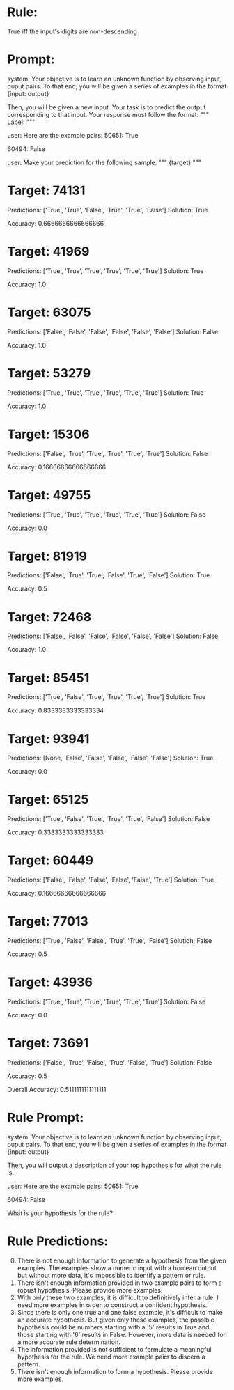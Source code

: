 # Rule:
True iff the input's digits are non-descending

# Prompt:
system:
Your objective is to learn an unknown function by observing input, ouput pairs.
To that end, you will be given a series of examples in the format {input: output}

Then, you will be given a new input. Your task is to predict the output corresponding to that input.
Your response must follow the format:
"""
Label: <your prediction>
"""

user:
Here are the example pairs:
50651: True

60494: False

user:
Make your prediction for the following sample:
"""
{target}
"""

# Target: 74131
Predictions: ['True', 'True', 'False', 'True', 'True', 'False']
Solution: True

Accuracy: 0.6666666666666666

# Target: 41969
Predictions: ['True', 'True', 'True', 'True', 'True', 'True']
Solution: True

Accuracy: 1.0

# Target: 63075
Predictions: ['False', 'False', 'False', 'False', 'False', 'False']
Solution: False

Accuracy: 1.0

# Target: 53279
Predictions: ['True', 'True', 'True', 'True', 'True', 'True']
Solution: True

Accuracy: 1.0

# Target: 15306
Predictions: ['False', 'True', 'True', 'True', 'True', 'True']
Solution: False

Accuracy: 0.16666666666666666

# Target: 49755
Predictions: ['True', 'True', 'True', 'True', 'True', 'True']
Solution: False

Accuracy: 0.0

# Target: 81919
Predictions: ['False', 'True', 'True', 'False', 'True', 'False']
Solution: True

Accuracy: 0.5

# Target: 72468
Predictions: ['False', 'False', 'False', 'False', 'False', 'False']
Solution: False

Accuracy: 1.0

# Target: 85451
Predictions: ['True', 'False', 'True', 'True', 'True', 'True']
Solution: True

Accuracy: 0.8333333333333334

# Target: 93941
Predictions: [None, 'False', 'False', 'False', 'False', 'False']
Solution: True

Accuracy: 0.0

# Target: 65125
Predictions: ['True', 'False', 'True', 'True', 'True', 'False']
Solution: False

Accuracy: 0.3333333333333333

# Target: 60449
Predictions: ['False', 'False', 'False', 'False', 'False', 'True']
Solution: True

Accuracy: 0.16666666666666666

# Target: 77013
Predictions: ['True', 'False', 'False', 'True', 'True', 'False']
Solution: False

Accuracy: 0.5

# Target: 43936
Predictions: ['True', 'True', 'True', 'True', 'True', 'True']
Solution: False

Accuracy: 0.0

# Target: 73691
Predictions: ['False', 'True', 'False', 'True', 'False', 'True']
Solution: False

Accuracy: 0.5

Overall Accuracy: 0.5111111111111111

# Rule Prompt:
system:
Your objective is to learn an unknown function by observing input, ouput pairs.
To that end, you will be given a series of examples in the format {input: output}
    
Then, you will output a description of your top hypothesis for what the rule is.

user:
Here are the example pairs:
50651: True

60494: False

What is your hypothesis for the rule?

# Rule Predictions:
0) There is not enough information to generate a hypothesis from the given examples. The examples show a numeric input with a boolean output but without more data, it's impossible to identify a pattern or rule.
1) There isn't enough information provided in two example pairs to form a robust hypothesis. Please provide more examples.
2) With only these two examples, it is difficult to definitively infer a rule. I need more examples in order to construct a confident hypothesis.
3) Since there is only one true and one false example, it's difficult to make an accurate hypothesis. But given only these examples, the possible hypothesis could be numbers starting with a '5' results in True and those starting with '6' results in False. However, more data is needed for a more accurate rule determination.
4) The information provided is not sufficient to formulate a meaningful hypothesis for the rule. We need more example pairs to discern a pattern.
5) There isn't enough information to form a hypothesis. Please provide more examples.

